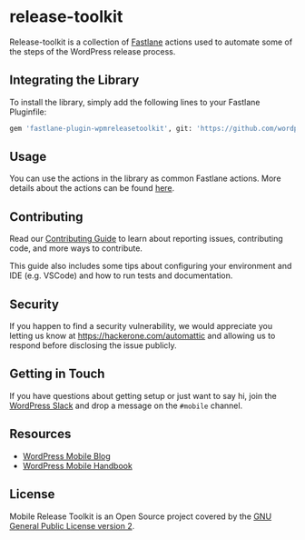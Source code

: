 # release-toolkit
Release-toolkit is a collection of [Fastlane](https://fastlane.tools/) actions used to automate some of the steps of the WordPress release process.  

## Integrating the Library 

To install the library, simply add the following lines to your Fastlane Pluginfile:

```bash
gem 'fastlane-plugin-wpmreleasetoolkit', git: 'https://github.com/wordpress-mobile/release-toolkit', tag: '0.6.0' # or the version number you want
```

## Usage

You can use the actions in the library as common Fastlane actions. 
More details about the actions can be found [here](lib/fastlane/plugin/wpmreleasetoolkit/actions/).

## Contributing

Read our [Contributing Guide](CONTRIBUTING.md) to learn about reporting issues, contributing code, and more ways to contribute.

This guide also includes some tips about configuring your environment and IDE (e.g. VSCode) and how to run tests and documentation.

## Security

If you happen to find a security vulnerability, we would appreciate you letting us know at https://hackerone.com/automattic and allowing us to respond before disclosing the issue publicly.

## Getting in Touch ##

If you have questions about getting setup or just want to say hi, join the [WordPress Slack](https://chat.wordpress.org) and drop a message on the `#mobile` channel.

## Resources

- [WordPress Mobile Blog](http://make.wordpress.org/mobile)
- [WordPress Mobile Handbook](http://make.wordpress.org/mobile/handbook/)

## License

Mobile Release Toolkit is an Open Source project covered by the [GNU General Public License version 2](LICENSE).